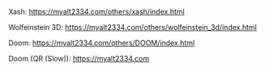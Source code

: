 Xash:
https://myalt2334.com/others/xash/index.html

Wolfeinstein 3D:
https://myalt2334.com/others/wolfeinstein_3d/index.html

Doom:
https://myalt2334.com/others/DOOM/index.html

Doom (QR (Slow)):
https://myalt2334.com
